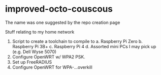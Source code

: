 # improved-octo-couscous
The name was one suggested by the repo creation page

Stuff relating to my home network

1. Script to create a toolchain to compile to
   a. Raspberry Pi Zero
   b. Raspberry Pi 3B+
   c. Raspberry Pi 4
   d. Assorted mini PCs I may pick up (e.g. Dell Wyse 5070)
2. Configure OpenWRT w/ WPA2 PSK.
3. Set up FreeRADIUS
4. Configure OpenWRT for WPA-...overkill
